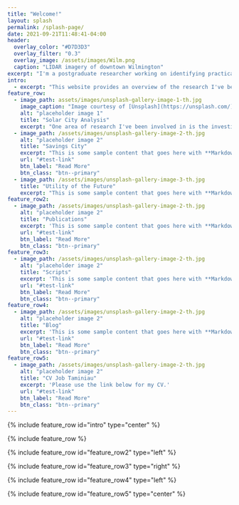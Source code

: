 ```yaml
---
title: "Welcome!"
layout: splash
permalink: /splash-page/
date: 2021-09-21T11:48:41-04:00
header:
  overlay_color: "#D7D3D3"
  overlay_filter: "0.3"
  overlay_image: /assets/images/Wilm.png
  caption: "LIDAR imagery of downtown Wilmington"
excerpt: "I'm a postgraduate researcher working on identifying practical strategies for transformative change to meet our pressing energy and climate change challenges."
intro: 
  - excerpt: "This website provides an overview of the research I've been involved in as well as my personal blog."
feature_row:
  - image_path: assets/images/unsplash-gallery-image-1-th.jpg
    image_caption: "Image courtesy of [Unsplash](https://unsplash.com/)"
    alt: "placeholder image 1"
    title: "Solar City Analysis"
    excerpt: "One area of research I've been involved in is the investigation of city-wide solar photovoltaic potential."
  - image_path: /assets/images/unsplash-gallery-image-2-th.jpg
    alt: "placeholder image 2"
    title: "Savings City"
    excerpt: "This is some sample content that goes here with **Markdown** formatting."
    url: "#test-link"
    btn_label: "Read More"
    btn_class: "btn--primary"
  - image_path: /assets/images/unsplash-gallery-image-3-th.jpg
    title: "Utility of the Future"
    excerpt: "This is some sample content that goes here with **Markdown** formatting."
feature_row2:
  - image_path: /assets/images/unsplash-gallery-image-2-th.jpg
    alt: "placeholder image 2"
    title: "Publications"
    excerpt: 'This is some sample content that goes here with **Markdown** formatting. Left aligned with `type="left"`'
    url: "#test-link"
    btn_label: "Read More"
    btn_class: "btn--primary"
feature_row3:
  - image_path: /assets/images/unsplash-gallery-image-2-th.jpg
    alt: "placeholder image 2"
    title: "Scripts"
    excerpt: 'This is some sample content that goes here with **Markdown** formatting. Right aligned with `type="right"`'
    url: "#test-link"
    btn_label: "Read More"
    btn_class: "btn--primary"
feature_row4:
  - image_path: /assets/images/unsplash-gallery-image-2-th.jpg
    alt: "placeholder image 2"
    title: "Blog"
    excerpt: 'This is some sample content that goes here with **Markdown** formatting. Right aligned with `type="right"`'
    url: "#test-link"
    btn_label: "Read More"
    btn_class: "btn--primary"
feature_row5:
  - image_path: /assets/images/unsplash-gallery-image-2-th.jpg
    alt: "placeholder image 2"
    title: "CV Job Taminiau"
    excerpt: 'Please use the link below for my CV.'
    url: "#test-link"
    btn_label: "Read More"
    btn_class: "btn--primary"
---
```


{% include feature_row id="intro" type="center" %}

{% include feature_row %}

{% include feature_row id="feature_row2" type="left" %}

{% include feature_row id="feature_row3" type="right" %}

{% include feature_row id="feature_row4" type="left" %}

{% include feature_row id="feature_row5" type="center" %}
